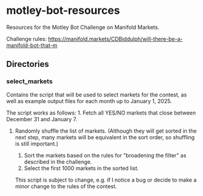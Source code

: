 # motley-bot-resources
Resources for the Motley Bot Challenge on Manifold Markets.

Challenge rules: https://manifold.markets/CDBiddulph/will-there-be-a-manifold-bot-that-m

## Directories
### select_markets
Contains the script that will be used to select markets for the contest, as well as example output files for each month up to January 1, 2025.

The script works as follows:
	1. Fetch all YES/NO markets that close between December 31 and January 7.
1. Randomly shuffle the list of markets. (Although they will get sorted in the next step, many markets will be equivalent in the sort order, so shuffling is still important.)
	1. Sort the markets based on the rules for "broadening the filter" as described in the challenge.
	1. Select the first 1000 markets in the sorted list.

	This script is subject to change, e.g. if I notice a bug or decide to make a minor change to the rules of the contest.
